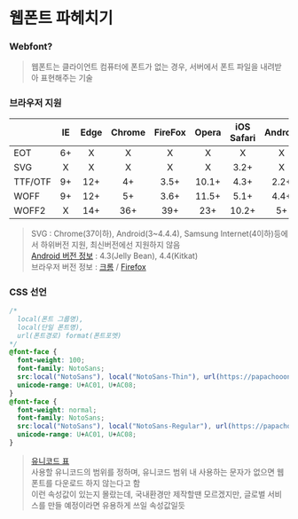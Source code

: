 # 웹폰트 파헤치기

### Webfont?
> 웹폰트는 클라이언트 컴퓨터에 폰트가 없는 경우, 서버에서 폰트 파일을 내려받아 표현해주는 기술

### 브라우저 지원
|   |IE|Edge|Chrome|FireFox|Opera|iOS Safari|Android|Samsung<br>Internet|
|---|:---:|:---:|:---:|:---:|:---:|:---:|:---:|:---:|
|EOT|6+|X|X|X|X|X|X|X|
|SVG|X|X|X|X|X|3.2+|X|X|
|TTF/OTF|9+|12+|4+|3.5+|10.1+|4.3+|2.2+|4+|
|WOFF|9+|12+|5+|3.6+|11.5+|5.1+|4.4+|4+|
|WOFF2|X|14+|36+|39+|23+|10.2+|5+|4+|
> SVG : Chrome(37이하), Android(3~4.4.4), Samsung Internet(4이하)등에서 하위버전 지원, 최신버전에선 지원하지 않음
> <br>[Android 버전 정보](https://upload.wikimedia.org/wikipedia/commons/e/ee/Android_historical_version_distribution_-_vector.svg) : 4.3(Jelly Bean), 4.4(Kitkat)
> <br>브라우저 버전 정보 : [크롬](https://namu.wiki/w/크롬(웹%20브라우저)#s-4.1) / [Firefox](https://namu.wiki/w/모질라%20파이어폭스/버전)

### CSS 선언
```css
/* 
  local(폰트 그룹명), 
  local(단일 폰트명), 
  url(폰트경로) format(폰트포멧) 
*/
@font-face {
  font-weight: 100;
  font-family: NotoSans;
  src:local("NotoSans"), local("NotoSans-Thin"), url(https://papachooong.github.io/snippets/font/noto/NotoSansKR-Thin.woff) format('woff');
  unicode-range: U+AC01, U+AC08;
}
@font-face {
  font-weight: normal;
  font-family: NotoSans;
  src:local("NotoSans"), local("NotoSans-Regular"), url(https://papachooong.github.io/snippets/font/noto/NotoSansKR-Regular.woff) format('woff');
  unicode-range: U+AC01, U+AC08;
}
```
> [유니코드 표](https://ko.wikipedia.org/wiki/%EC%9C%A0%EB%8B%88%EC%BD%94%EB%93%9C_0000~0FFF)
> <br>사용할 유니코드의 범위를 정하며, 유니코드 범위 내 사용하는 문자가 없으면 웹폰트를 다운로드 하지 않는다고 함
> <br>이런 속성값이 있는지 몰랐는데, 국내환경만 제작할땐 모르겠지만, 글로벌 서비스를 만들 예정이라면 유용하게 쓰일 속성값일듯